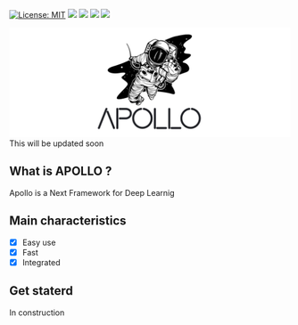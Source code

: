[![License: MIT](https://img.shields.io/badge/License-MIT-yellow.svg)](https://opensource.org/licenses/MIT)
![](https://img.shields.io/github/languages/count/rexionmars/apollo-framework?color=red)
![](https://img.shields.io/github/issues-pr/rexionmars/apollo-framework)
![](https://img.shields.io/github/issues/rexionmars/apollo-framework?color=pink)
![](https://img.shields.io/github/issues-pr/rexionmars/apollo-framework?color=orange)

<img src="thumbnail/main.jpg" alt="Snake logo">
This will be updated soon<br>

## What is APOLLO ?

Apollo is a Next Framework for Deep Learnig

## Main characteristics
- [x] Easy use
- [x] Fast
- [x] Integrated

## Get staterd

In construction
